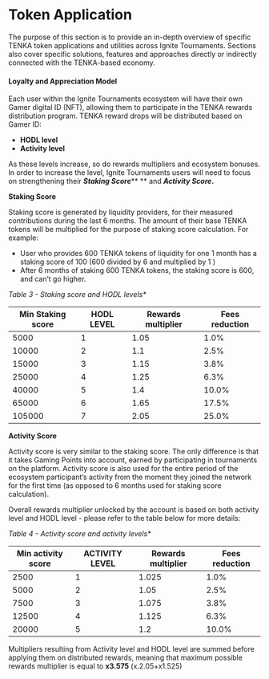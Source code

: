# Token Application

The purpose of this section is to provide an in-depth overview of specific TENKA token applications and utilities across Ignite Tournaments. Sections also cover specific solutions, features and approaches directly or indirectly connected with the TENKA-based economy.

#### Loyalty and Appreciation Model <a href="#_nmf14n" id="_nmf14n"></a>

Each user within the Ignite Tournaments ecosystem will have their own Gamer digital ID (NFT), allowing them to participate in the TENKA rewards distribution program. TENKA reward drops will be distributed based on Gamer ID:

* **HODL level**
* **Activity level**

As these levels increase, so do rewards multipliers and ecosystem bonuses. In order to increase the level, Ignite Tournaments users will need to focus on strengthening their _**Staking Score**_** ** and _**Activity Score**_**.**

**Staking Score**

Staking score is generated by liquidity providers, for their measured contributions during the last 6 months. The amount of their base TENKA tokens will be multiplied for the purpose of staking score calculation. For example:

* User who provides 600 TENKA tokens of liquidity for one 1 month has a staking score of 100 (600 divided by 6 and multiplied by 1 )
* After 6 months of staking 600 TENKA tokens, the staking score is 600, and can’t go higher.

_Table 3 - Staking score and HODL levels\*_

| Min Staking score | HODL LEVEL | Rewards multiplier | Fees reduction |
| ----------------- | ---------- | ------------------ | -------------- |
| 5000              | 1          | 1.05               | 1.0%           |
| 10000             | 2          | 1.1                | 2.5%           |
| 15000             | 3          | 1.15               | 3.8%           |
| 25000             | 4          | 1.25               | 6.3%           |
| 40000             | 5          | 1.4                | 10.0%          |
| 65000             | 6          | 1.65               | 17.5%          |
| 105000            | 7          | 2.05               | 25.0%          |

**Activity Score**

Activity score is very similar to the staking score. The only difference is that it takes Gaming Points into account, earned by participating in tournaments on the platform. Activity score is also used for the entire period of the ecosystem participant’s activity from the moment they joined the network for the first time (as opposed to 6 months used for staking score calculation).

Overall rewards multiplier unlocked by the account is based on both activity level and HODL level - please refer to the table below for more details:

_Table 4 - Activity score and activity levels\*_

| Min activity score | ACTIVITY LEVEL | Rewards multiplier | Fees reduction |
| ------------------ | -------------- | ------------------ | -------------- |
| 2500               | 1              | 1.025              | 1.0%           |
| 5000               | 2              | 1.05               | 2.5%           |
| 7500               | 3              | 1.075              | 3.8%           |
| 12500              | 4              | 1.125              | 6.3%           |
| 20000              | 5              | 1.2                | 10.0%          |

Multipliers resulting from Activity level and HODL level are summed before applying them on distributed rewards, meaning that maximum possible rewards multiplier is equal to **x3.575** (x.2.05+x1.525)

